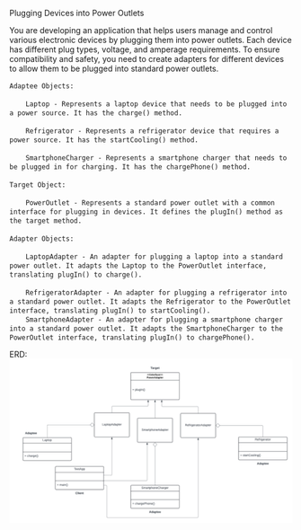 Plugging Devices into Power Outlets

You are developing an application that helps users manage and control various electronic devices by plugging them into power outlets. Each device has different plug types, voltage, and amperage requirements. To ensure compatibility and safety, you need to create adapters for different devices to allow them to be plugged into standard power outlets.

    Adaptee Objects:

        Laptop - Represents a laptop device that needs to be plugged into a power source. It has the charge() method.

        Refrigerator - Represents a refrigerator device that requires a power source. It has the startCooling() method.

        SmartphoneCharger - Represents a smartphone charger that needs to be plugged in for charging. It has the chargePhone() method.

    Target Object:

        PowerOutlet - Represents a standard power outlet with a common interface for plugging in devices. It defines the plugIn() method as the target method.

    Adapter Objects:

        LaptopAdapter - An adapter for plugging a laptop into a standard power outlet. It adapts the Laptop to the PowerOutlet interface, translating plugIn() to charge().

        RefrigeratorAdapter - An adapter for plugging a refrigerator into a standard power outlet. It adapts the Refrigerator to the PowerOutlet interface, translating plugIn() to startCooling().
        SmartphoneAdapter - An adapter for plugging a smartphone charger into a standard power outlet. It adapts the SmartphoneCharger to the PowerOutlet interface, translating plugIn() to chargePhone().

ERD:
![ERD](https://github.com/AdrielFlorante/Lab-Assignment-3-Adapter-Pattern/blob/main/Adapters%20-%20Adapter%20Design%20Pattern.png)
